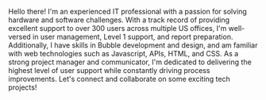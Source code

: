 Hello there! I'm an experienced IT professional with a passion for solving hardware and software challenges. With a track record of providing excellent support to over 300 users across multiple US offices, I'm well-versed in user management, Level 1 support, and report preparation. Additionally, I have skills in Bubble development and design, and am familiar with web technologies such as Javascript, APIs, HTML, and CSS. As a strong project manager and communicator, I'm dedicated to delivering the highest level of user support while constantly driving process improvements. Let's connect and collaborate on some exciting tech projects!

<!---
bnamb/bnamb is a ✨ special ✨ repository because its `README.md` (this file) appears on your GitHub profile.
You can click the Preview link to take a look at your changes.
--->
